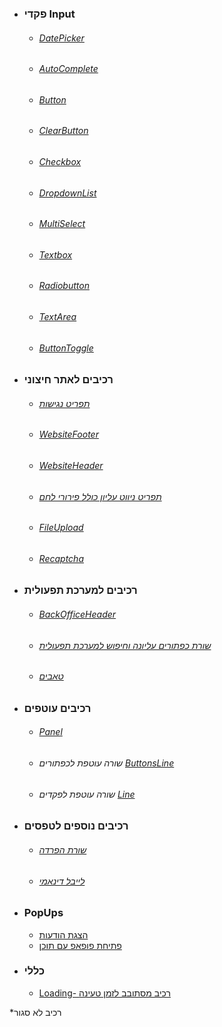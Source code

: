 
<!-- ![alt text](../screenshots/MojNgIcon.ico) -->
*  ###  פקדי Input
    *  ###### [DatePicker](../../components/MojDatePickerComponent.html)
    *  ###### [AutoComplete](../../components/MojAutoCompleteComponent.html)
    *  ###### [Button](../../components/MojButtonComponent.html)
    *  ###### [ClearButton](../../components/MojClearButtonComponent.html)
    *  ###### [Checkbox](../../components/MojCheckboxComponent.html)
    *  ###### [DropdownList](../../components/MojDropdownListComponent.html)
    *  ###### [MultiSelect](../../components/MojMultiSelectComponent.html)
    *  ###### [Textbox](../../components/MojTextboxComponent.html)
    *  ###### [Radiobutton](../../components/MojRadiobuttonComponent.html)
    *  ###### [TextArea](../../components/MojTextAreaComponent.html)
    *  ###### [ButtonToggle](../../components/MojButtonToggleComponent.html)
* ### רכיבים לאתר חיצוני
    *  ###### [תפריט נגישות](../../components/MojAccessibleMenuComponent.html)
    *  ###### [WebsiteFooter](../../components/MojWebsiteFooterComponent.html)
    *  ###### [WebsiteHeader](../../components/MojWebsiteHeaderComponent.html)
    *  ###### [תפריט ניווט עליון כולל פירורי לחם](../../components/MojWebsiteTopmenuComponent.html)
    *  ###### [FileUpload](../../components/MojFileUploadComponent.html)
    *  ###### [Recaptcha](../../components/MojRecaptchaComponent.html)
* ### רכיבים למערכת תפעולית
    *  ###### [BackOfficeHeader](../../components/MojBoHeaderComponent.html)
    *  ###### [שורת כפתורים עליונה וחיפוש למערכת תפעולית](../../components/MojBoMenubarComponent.html)
    *  ###### [טאבים](../../components/DynamicTabMenuComponent.html)
* ### רכיבים עוטפים
    *  ###### [Panel](../../components/MojPanelComponent.html)
    *  ###### שורה עוטפת לכפתורים [ButtonsLine](../../components/MojButtonsLineComponent.html)
    *  ###### שורה עוטפת לפקדים [Line](../../components/MojLineComponent.html)
* ### רכיבים נוספים לטפסים
    *  ###### [שורת הפרדה](../../components/MojDotsLineComponent.html)
    *  ###### [לייבל דינאמי](../../components/MojDynamicLabelComponent.html)
* ### PopUps
    * [הצגת הודעות](../../injectables/MojMessagesService.html)
    * [פתיחת פופאפ עם תוכן](../פתיחת-dialog.html)
* ### כללי
    * [Loading- רכיב מסתובב לזמן טעינה](../../injectables/MojLoadingService.html)


*רכיב לא סגור